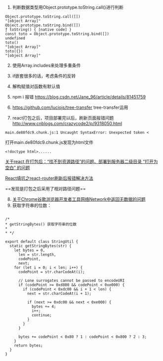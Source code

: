 1. 判断数据类型用Object.prototype.toString.call()进行判断

```
Object.prototype.toString.call([])
"[object Array]"
Object.prototype.toString.bind([])
ƒ toString() { [native code] }
const toto = Object.prototype.toString.bind([])
undefined
toto()
"[object Array]"
toto({})
"[object Array]"
```
2. 使用Array.includes来处理多重条件
3. if嵌套很多的话，考虑条件的反转
4. 解构赋值对函数有默认值
5. npm i 报错  https://blog.csdn.net/Jane_96/article/details/81451759


6. https://github.com/luciojs/tree-transfer    tree-transfer运用
7. react打包之后，项目部署完以后，刷新页面报错问题
http://www.cnblogs.com/crazycode2/p/9318050.html

```
main.de80fdc9.chunk.js:1 Uncaught SyntaxError: Unexpected token <
```
打开main.de80fdc9.chunk.js发现为html文件

```
<!doctype html>......
```

[
关于react 在打包后：“找不到资源路径”的问题、部署到服务器二级目录 “打开为空白” 的问题](https://blog.csdn.net/Sophie_U/article/details/80006723)

[React填坑之react-router刷新后报错解决方法](https://blog.csdn.net/weixin_39168678/article/details/79756305)

==发现是打包之后采用了相对路径问题==

8. [关于Chrome谷歌浏览器开发者工具网络Network中返回无数据的问题](https://www.cnblogs.com/shengulong/p/8795493.html)
9. 获取字符串的位数：

```

/*
* getStringBytes() 获取字符串的位数
*
* */

export default class StringUtil {
  static getStringBytes(str) {
    let bytes = 0,
      len = str.length,
      codePoint,
      next;
    for (let i = 0; i < len; i++) {
      codePoint = str.charCodeAt(i);

      // Lone surrogates cannot be passed to encodeURI
      if (codePoint >= 0xd800 && codePoint < 0xe000) {
        if (codePoint < 0xdc00 && i + 1 < len) {
          next = str.charCodeAt(i + 1);

          if (next >= 0xdc00 && next < 0xe000) {
            bytes += 4;
            i++;
            continue;
          }
        }
      }

      bytes += codePoint < 0x80 ? 1 : codePoint < 0x800 ? 2 : 3;
    }
    return bytes;
  }
}

```
